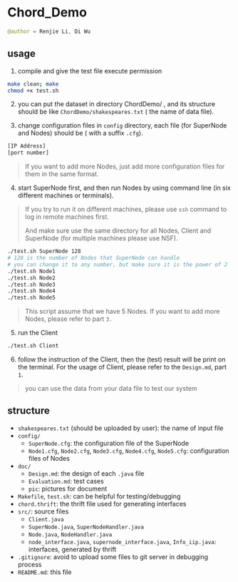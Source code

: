 # Chord_Demo

```java
@author = Renjie Li, Di Wu
```

## usage

1. compile and give the test file execute permission

```bash
make clean; make
chmod +x test.sh
```

2. you can put the dataset in directory ChordDemo/ , and its structure should be like `ChordDemo/shakespeares.txt` ( the name of data file). 

3. change configuration files in `config` directory, each file (for SuperNode and Nodes) should be ( with a suffix `.cfg`). 

```txt
[IP Address]
[port number]
```

> If you want to add more Nodes, just add more configuration files for them in the same format.

4. start SuperNode first, and then run Nodes by using command line (in six different machines or terminals).

> If you try to run it on different machines, please use `ssh` command to log in remote machines first.
>
> And make sure use the same directory for all Nodes, Client and SuperNode (for multiple machines please use NSF).

```bash
./test.sh SuperNode 128
# 128 is the number of Nodes that SuperNode can handle
# you can change it to any number, but make sure it is the power of 2
./test.sh Node1
./test.sh Node2
./test.sh Node3
./test.sh Node4
./test.sh Node5
```

> This script assume that we have 5 Nodes. If you want to add more Nodes, please refer to part `3.`

5. run the Client

```bash
./test.sh Client
```

6. follow the instruction of the Client, then the (test) result will be print on the terminal. For the usage of Client, please refer to the `Design.md`, part `1`.

> you can use the data from your data file to test our system

## structure

* `shakespeares.txt` (should be uploaded by user): the name of input file
* `config/`
    * `SuperNode.cfg`: the configuration file of the SuperNode
    * `Node1.cfg`, `Node2.cfg`, `Node3.cfg`, `Node4.cfg`, `Node5.cfg`: configuration files of Nodes
* `doc/`
    * `Design.md`: the design of each `.java` file
    * `Evaluation.md`: test cases
    * `pic`: pictures for document
* `Makefile`, `test.sh`: can be helpful for testing/debugging
* `chord.thrift`: the thrift file used for generating interfaces
* `src/`: source files
    * `Client.java`
    * `SuperNode.java`, `SuperNodeHandler.java`
    * `Node.java`, `NodeHandler.java`
    * `node_interface.java`, `supernode_interface.java`, `Info_iip.java`: interfaces, generated by thrift
* `.gitignore`: avoid to upload some files to git server in debugging process
* `README.md`: this file
